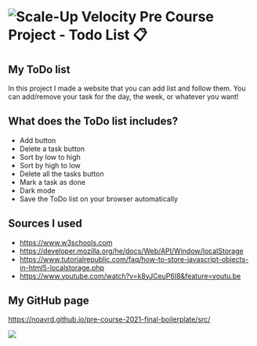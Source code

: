 # ![Scale-Up Velocity](./readme-files/logo-main.png) Pre Course Project - Todo List 📋

## My ToDo list

In this project I made a website that you can add list and follow them.
You can add/remove your task for the day, the week, or whatever you want!

## What does the ToDo list includes?
- Add button
- Delete a task button
- Sort by low to high
- Sort by high to low
- Delete all the tasks button
- Mark a task as done
- Dark mode
- Save the ToDo list on your browser automatically


## Sources I used
- https://www.w3schools.com
- https://developer.mozilla.org/he/docs/Web/API/Window/localStorage
- https://www.tutorialrepublic.com/faq/how-to-store-javascript-objects-in-html5-localstorage.php
- https://www.youtube.com/watch?v=k8yJCeuP6I8&feature=youtu.be

## My GitHub page
https://noavrd.github.io/pre-course-2021-final-boilerplate/src/


![](https://media.giphy.com/media/QZ1o5aNtr0qu0XY9bf/giphy.gif)